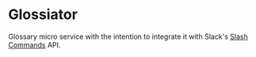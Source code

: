 # Glossiator
Glossary micro service with the intention to integrate it with Slack's [Slash Commands](https://api.slack.com/slash-commands) API.

